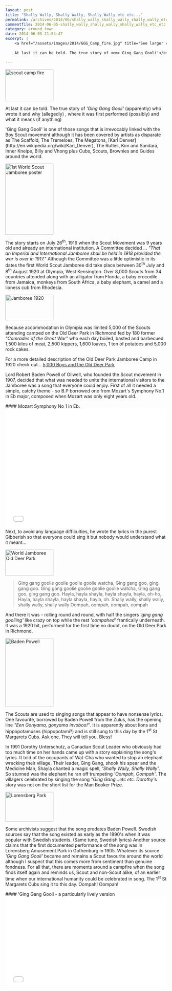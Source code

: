 ```yaml
---
layout: post
title: "Shally Wally, Shally Wally, Shally Wally etc etc..."
permalink: /archives/2014/06/shally_wally_shally_wally_shally_wally_etc_etc.html
commentfile: 2014-06-05-shally_wally_shally_wally_shally_wally_etc_etc
category: around_town
date: 2014-06-05 21:54:47
excerpt: |
    <a href="/assets/images/2014/GGG_Camp_fire.jpg" title="See larger version of - scout camp fire"><img src="/assets/images/2014/GGG_Camp_fire_thumb.jpg" width="150" height="100" alt="scout camp fire" class="photo right" /></a>
    
    At last it can be told. The true story of <em>'Ging Gang Gooli'</em> (apparently) who wrote it and why (allegedly) , where it was first performed (possibly) and what it means (if anything)

---
```


<div markdown="1" class="box">
<a href="/assets/images/2014/GGG_Camp_fire.jpg" title="See larger version of - scout camp fire"><img src="/assets/images/2014/GGG_Camp_fire_thumb.jpg" width="150" height="100" alt="scout camp fire" class="photo right" /></a>

At last it can be told. The true story of <em>'Ging Gang Gooli'</em> (apparently) who wrote it and why (allegedly) , where it was first performed (possibly) and what it means (if anything)

</div>
'Ging Gang Gooli' is one of those songs that is irrevocably linked with the Boy Scout movement although it has been covered by artists as disparate as The Scaffold, The Tremeloes, The Megatons, [Karl Denver](http://en.wikipedia.org/wiki/Karl_Denver), The Rutles, Kim and Sandara, Inner Kneipe, Billy and Vhong plus Cubs, Scouts, Brownies and Guides around the world.

<a href="/assets/images/2014/GGG_1st_World_Scout_Jamboree_poster.png" title="See larger version of - 1st World Scout Jamboree poster"><img src="/assets/images/2014/GGG_1st_World_Scout_Jamboree_poster_thumb.png" width="150" height="222" alt="1st World Scout Jamboree poster" class="photo right" /></a>

The story starts on July 26<sup>th</sup>, 1916 when the Scout Movement was 9 years old and already an international institution. A Committee decided ... <em>"That an Imperial and International Jamboree shall be held in 1918 provided the war is over in 1917."</em> Although the Committee was a little optimistic in its dates the first World Scout Jamboree did take place between 30<sup>th</sup> July and 8<sup>th</sup> August 1920 at Olympia, West Kensington. Over 8,000 Scouts from 34 countries attended along with an alligator from Florida, a baby crocodile from Jamaica, monkeys from South Africa, a baby elephant, a camel and a lioness cub from Rhodesia.

<a href="/assets/images/2014/GGG_Jamboree_1920.jpg" title="See larger version of - Jamboree 1920"><img src="/assets/images/2014/GGG_Jamboree_1920_thumb.jpg" width="150" height="80" alt="Jamboree 1920" class="photo right" /></a>

Because accommodation in Olympia was limited 5,000 of the Scouts attending camped on the Old Deer Park in Richmond fed by 180 former <em>"Comrades of the Great War"</em> who each day boiled, basted and barbecued 1,500 kilos of meat, 2,500 kippers, 1,600 loaves, 1 ton of potatoes and 5,000 rock cakes.

For a more detailed description of the Old Deer Park Jamboree Camp in 1920 check out... [5,000 Boys and the Old Deer Park](https://stmargarets.london/archives/2008/10/5000_boys_and_the_old_deer_park.html)

Lord Robert Baden Powell of Gilwell, who founded the Scout movement in 1907, decided that what was needed to unite the international visitors to the Jamboree was a song that everyone could enjoy. First of all it needed a simple, catchy theme - so B.P borrowed one from Mozart's Symphony No.1 in Eb major, composed when Mozart was only eight years old.

<div markdown="1" class="box">
#### Mozart Symphony No 1 in Eb.

<iframe width="500" height="375" src="//www.youtube-nocookie.com/embed/lC6eQdeNOjU?rel=0" frameborder="0" allowfullscreen>
</iframe>
</div>
Next, to avoid any language difficulties, he wrote the lyrics in the purest Gibberish so that everyone could sing it but nobody would understand what it meant...

<a href="/assets/images/2014/GGG_World_Jamboree_-_Old_Deer_Park.jpg" title="See larger version of - World Jamboree   Old Deer Park"><img src="/assets/images/2014/GGG_World_Jamboree_-_Old_Deer_Park_thumb.jpg" width="150" height="82" alt="World Jamboree   Old Deer Park" class="photo right" /></a>

> Ging gang goolie goolie goolie goolie watcha,
>  Ging gang goo, ging gang goo.
>  Ging gang goolie goolie goolie goolie watcha,
>  Ging gang goo, ging gang goo.
>  Hayla, hayla shayla, hayla shayla, hayla, oh-ho,
>  Hayla, hayla shayla, hayla shayla, hayla, oh.
>  Shally wally, shally wally, shally wally, shally wally
>  Oompah, oompah, oompah, oompah
> 
 And there it was - rolling round and round, with half the singers <em>'ging gang gooliing'</em> like crazy on top while the rest <em>'oompahed'</em> frantically underneath. It was a 1920 hit, performed for the first time no doubt, on the Old Deer Park in Richmond.

<div markdown="1" class="box">
<a href="/assets/images/2014/GGG_baden-powell.jpg" title="See larger version of - Baden Powell"><img src="/assets/images/2014/GGG_baden-powell_thumb.jpg" width="150" height="215" alt="Baden Powell" class="photo left" /></a>

The Scouts are used to singing songs that appear to have nonsense lyrics. One favourite, borrowed by Baden Powell from the Zulus, has the opening line <em>"Een Gonyama, gonyama invoboo!"</em>. It is apparently about lions and hippopotamuses (hippopotami?) and is still sung to this day by the 1<sup>st</sup> St Margarets Cubs. Ask one. They will tell you. Bless!

</div>
In 1991 Dorothy Unterschutz, a Canadian Scout Leader who obviously had too much time on her hands came up with a story explaining the song's lyrics. It told of the occupants of Wat-Cha who wanted to stop an elephant wrecking their village. Their leader, Ging Gang, shook his spear and the Medicine Man, Shayla chanted a magic spell, <em>'Shally Wally, Shally Wally'</em>. So stunned was the elephant he ran off trumpeting <em>'Oompah, Oompah'</em>. The villagers celebrated by singing the song <em>"Ging Gang...etc etc. Dorothy'</em>s story was not on the short list for the Man Booker Prize.

<a href="/assets/images/2014/GGG_Lorensberg_Park.jpg" title="See larger version of - Lorensberg Park"><img src="/assets/images/2014/GGG_Lorensberg_Park_thumb.jpg" width="150" height="93" alt="Lorensberg Park" class="photo right" /></a>

Some archivists suggest that the song predates Baden Powell. Swedish sources say that the song existed as early as the 1890's when it was popular with Swedish students. (Same tune, Swedish lyrics) Another source claims that the first documented performance of the song was in Lorensberg Amusement Park in Gothenburg in 1905. Whatever its source <em>'Ging Gang Gooli'</em> became and remains a Scout favourite around the world although I suspect that this comes more from sentiment than genuine fondness. For all that, there are moments around a campfire when the song finds itself again and reminds us, Scout and non-Scout alike, of an earlier time when our international humanity could be celebrated in song. The 1<sup>st</sup> St Margarets Cubs sing it to this day. Oompah! Oompah!

<div markdown="1" class="box">
#### 'Ging Gang Gooli - a particularly lively version

<iframe width="500" height="281" src="//www.youtube-nocookie.com/embed/Ssnzq6CgGZY?rel=0" frameborder="0" allowfullscreen>
</iframe>
</div>
